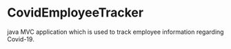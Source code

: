 # CovidEmployeeTracker
java MVC application which is used to track employee information regarding Covid-19. 
